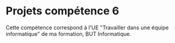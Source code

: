 # Projets compétence 6
Cette compétence correspond à l'UE "Travailler dans une équipe informatique" de ma formation, BUT Informatique.
